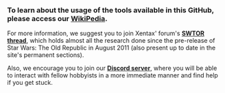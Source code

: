 ### To learn about the usage of the tools available in this GitHub, please access our **[WikiPedia](https://github.com/SWTOR-Extractors-Modders-Dataminers/WikiPedia/wiki)**.

For more information, we suggest you to join Xentax' forum's **[SWTOR thread](https://forum.xentax.com/viewtopic.php?f=10&t=7186&start=99999)**, which holds almost all the research done since the pre-release of Star Wars: The Old Republic in August 2011 (also present up to date in the site's permanent sections).

Also, we encourage you to join our **[Discord server](https://discord.gg/XfHFjSN)**, where you will be able to interact with fellow hobbyists in a more immediate manner and find help if you get stuck.
